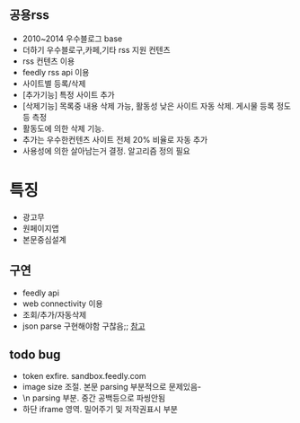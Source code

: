 
## 공용rss
- 2010~2014 우수블로그 base
- 더하기 우수블로구,카페,기타 rss 지원 컨텐츠
- rss 컨텐츠 이용
- feedly rss api 이용
- 사이트별 등록/삭제
- \[추가기능\] 특정 사이트 추가
- \[삭제기능\] 목록중 내용 삭제 가능, 활동성 낮은 사이트 자동 삭제. 게시물 등록 정도 등 측정
- 활동도에 의한 삭제 기능. 
- 추가는 우수한컨텐츠 사이트 전체 20% 비율로 자동 추가 
- 사용성에 의한 살아남는거 결정. 알고리즘 정의 필요

# 특징
- 광고무
- 원페이지앱
- 본문중심설계

## 구연 
- feedly api
- web connectivity 이용
- 조회/추가/자동삭제
- json parse 구현해야함 구찮음;; [참고](http://www.imagnity.com/tutorials/app-inventor/web-component-json-response-on-app-inventor)

## todo bug
- token exfire.   sandbox.feedly.com
- image size 조절. 본문 parsing 부분적으로 문제있음- 
- \n parsing 부분. 중간 공백등으로 파씽안됨
- 하단 iframe 영역. 밀어주기 및 저작권표시 부분

